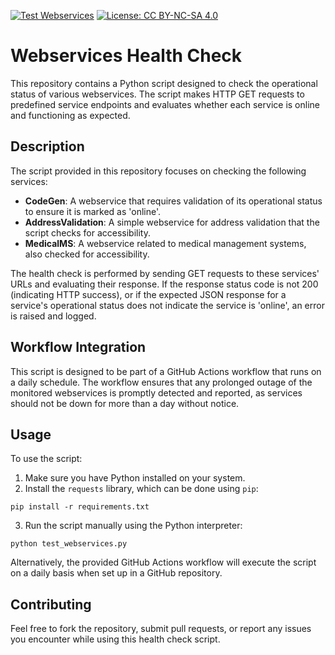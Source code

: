 [![Test Webservices](https://github.com/raeslab/Webservices-tester/actions/workflows/autorun.yml/badge.svg)](https://github.com/raeslab/Webservices-tester/actions/workflows/autorun.yml) [![License: CC BY-NC-SA 4.0](https://img.shields.io/badge/License-CC%20BY--NC--SA%204.0-lightgrey.svg)](https://creativecommons.org/licenses/by-nc-sa/4.0/)

# Webservices Health Check

This repository contains a Python script designed to check the operational status of various webservices. The script makes HTTP GET requests to predefined service endpoints and evaluates whether each service is online and functioning as expected.

## Description

The script provided in this repository focuses on checking the following services:

- **CodeGen**: A webservice that requires validation of its operational status to ensure it is marked as 'online'.
- **AddressValidation**: A simple webservice for address validation that the script checks for accessibility.
- **MedicalMS**: A webservice related to medical management systems, also checked for accessibility.

The health check is performed by sending GET requests to these services' URLs and evaluating their response. If the response status code is not 200 (indicating HTTP success), or if the expected JSON response for a service's operational status does not indicate the service is 'online', an error is raised and logged.

## Workflow Integration

This script is designed to be part of a GitHub Actions workflow that runs on a daily schedule. The workflow ensures that any prolonged outage of the monitored webservices is promptly detected and reported, as services should not be down for more than a day without notice.

## Usage

To use the script:

1. Make sure you have Python installed on your system.
2. Install the `requests` library, which can be done using `pip`:

```commandline
pip install -r requirements.txt
```

3. Run the script manually using the Python interpreter:

```commandline
python test_webservices.py
```

Alternatively, the provided GitHub Actions workflow will execute the script on a daily basis when set up in a GitHub repository.

## Contributing

Feel free to fork the repository, submit pull requests, or report any issues you encounter while using this health check script.
